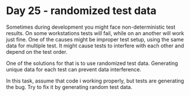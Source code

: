 # Day 25 - randomized test data

Sometimes during development you might face non-deterministic test results.
On some workstations tests will fail, while on an another will work just fine.
One of the causes might be improper test setup, using the same data for multiple test.
It might cause tests to interfere with each other and depend on the test order.

One of the solutions for that is to use randomized test data. 
Generating unique data for each test can prevent data interference.

In this task, assume that code i working properly, but tests are generating the bug. 
Try to fix it by generating random test data.